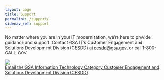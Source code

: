 ```yaml
---
layout: page
title: Support
permalink: /support/
sidenav_ref: support
---
```


No matter where you are in your IT modernization, we’re here to provide guidance and support. Contact GSA IT’s Customer Engagement and Solutions Development Division (CESDD) at <a href="mailto:cesdd@gsa.gov">cesdd@gsa.gov</a>, or call 1-800-CALL-GOV.

  <div class="usa-grid">
    <div class="usa-width-one-fourth">
        <img al="Email Icon" src="{{ site.baseurl}}/assets/img/envelope.svg" class="help-icon">
    </div>
    <div class="usa-width-three-fourths">
        <a href="mailto:cesdd@gsa.gov">
            Email the GSA Information Technology Category Customer Engagement and Solutions Development Division (CESDD)
        </a>
    </div>
  </div>

